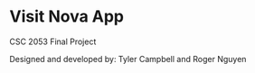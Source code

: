 # Visit Nova App 

CSC 2053 Final Project

Designed and developed by: Tyler Campbell and Roger Nguyen

